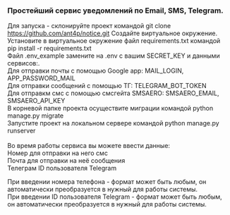 ### Простейший сервис уведомлений по Email, SMS, Telegram. ###

Для запуска - склонируйте проект командой git clone https://github.com/ant4p/notice.git
Создайте виртуальное окружение.<br/>
Установите в виртуальное окружение файл requirements.txt командой pip install -r requirements.txt<br/>
Файл .env_example замените на .env c вашим SECRET_KEY и данными сервисов:.<br/>
Для отправки почты с помощью Google app: MAIL_LOGIN, APP_PASSWORD_MAIL<br/>
Для отправки сообщений с помощью ТГ: TELEGRAM_BOT_TOKEN<br/>
Для отправкм смс с помощью смсгейта SMSAERO: SMSAERO_EMAIL, SMSAERO_API_KEY<br/>
В корневой папке проекта осуществите миграции командой python manage.py migrate<br/>
Запустите проект на локальном сервере командой python manage.py runserver<br/>
<br/>
Во время работы сервиса вы можете ввести данные:<br/>
Номер для отправки на него смс<br/>
Почта для отправки на неё сообщения<br/>
Телеграм ID пользователя Telegram<br/>

При введении номера телефона - формат может быть любым, он автоматически преобразуется в нужный для работы системы.<br/>
При введении ID пользователя Telegram - формат может быть любым, он автоматически преобразуется в нужный для работы системы.<br/>

